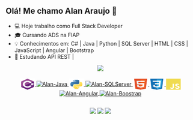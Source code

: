 ## Olá! Me chamo Alan Araujo 👋


- 💻 Hoje trabalho como Full Stack Developer
- 🎓 Cursando ADS na FIAP
- 💡 Conhecimentos em: C# | Java | Python | SQL Server | HTML | CSS | JavaScript | Angular | Bootstrap
- 🌱 Estudando API REST | 

<div align="center">
  <a href="https://github.com/AraujoAlan">
  <img height="160em" src="https://github-readme-stats.vercel.app/api?username=AraujoAlan&show_icons=true&theme=tokyonight&include_all_commits=true&count_private=true"/>
</div>
  
<div style="display: inline_block" align="center"><br>
  <img align="center" alt="Alan-Csharp" height="30" width="40" src="https://raw.githubusercontent.com/devicons/devicon/master/icons/csharp/csharp-original.svg">
  <img align="center" alt="Alan-Java" height="30" width="40" src="https://cdn.jsdelivr.net/gh/devicons/devicon/icons/java/java-original.svg">
  <img align="center" alt="Alan-Python" height="30" width="40" src="https://raw.githubusercontent.com/devicons/devicon/master/icons/python/python-original.svg">
  <img align="center" alt="Alan-SQLServer" height="30" width="40" src="https://cdn.jsdelivr.net/gh/devicons/devicon/icons/microsoftsqlserver/microsoftsqlserver-plain.svg">
  <img align="center" alt="Alan-HTML" height="30" width="40" src="https://raw.githubusercontent.com/devicons/devicon/master/icons/html5/html5-original.svg">
  <img align="center" alt="Alan-CSS" height="30" width="40" src="https://raw.githubusercontent.com/devicons/devicon/master/icons/css3/css3-original.svg">
  <img align="center" alt="Alan-Js" height="30" width="40" src="https://raw.githubusercontent.com/devicons/devicon/master/icons/javascript/javascript-plain.svg">
  <img align="center" alt="Alan-Angular" height="30" width="40" src="https://cdn.jsdelivr.net/gh/devicons/devicon/icons/angularjs/angularjs-original.svg">
  <img align="center" alt="Alan-Boostrap" height="30" width="40" src="https://cdn.jsdelivr.net/gh/devicons/devicon/icons/bootstrap/bootstrap-original.svg">
</div>

  ##
  
  <div align="center">
  <a href = "mailto:aalan.araujo@hotmail.com"><img src="https://img.shields.io/badge/Microsoft_Outlook-0078D4?style=for-the-badge&logo=microsoft-outlook&logoColor=white" target="_blank"></a>
  <a href="https://www.linkedin.com/in/alan-araujo-soares-79b719213/" target="_blank"><img src="https://img.shields.io/badge/-LinkedIn-%230077B5?style=for-the-badge&logo=linkedin&logoColor=white" target="_blank"></a> 
  <a href="https://www.linkedin.com/in/alan-araujo-soares-79b719213/" target="_blank"><img src="https://img.shields.io/badge/Deezer-FEAA2D?style=for-the-badge&logo=deezer&logoColor=white" target="_blank"></a> 
    
  </div>
  
